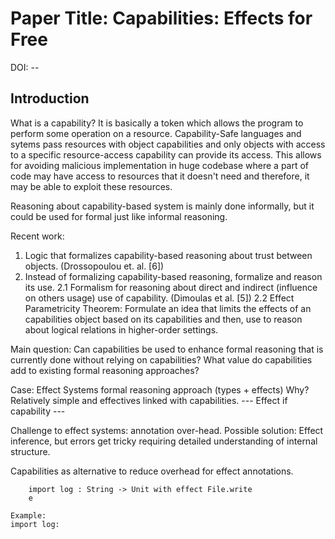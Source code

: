 # Paper Title: Capabilities: Effects for Free

DOI: --

## Introduction
What is a capability?
It is basically a token which allows the program to perform some operation on a resource.
Capability-Safe languages and sytems pass resources with object capabilities and only objects
with access to a specific resource-access capability can provide its access.
This allows for avoiding malicious implementation in huge codebase where a part of code
may have access to resources that it doesn't need and therefore, it may be able to 
exploit these resources.

Reasoning about capability-based system is mainly done informally, but it could be used for formal
just like informal reasoning.

Recent work:
1. Logic that formalizes capability-based reasoning about trust between objects. (Drossopoulou et. al. [6])
2. Instead of formalizing capability-based reasoning, formalize and reason its use.
2.1 Formalism for reasoning about direct and indirect (influence on others usage) use of capability. (Dimoulas et al. [5])
2.2 Effect Parametricity Theorem: Formulate an idea that limits the effects of an capabilities
object based on its capabilities and then, use to reason about logical relations in higher-order
settings.

Main question:
Can capabilities be used to enhance formal reasoning that is currently done without relying on capabilities? What value do capabilities add to existing formal reasoning approaches?

Case: Effect Systems formal reasoning approach (types + effects)
Why? Relatively simple and effectives linked with capabilities.
--- Effect if capability ---

Challenge to effect systems: annotation over-head.
Possible solution: Effect inference, but errors get tricky requiring detailed understanding of
internal structure. 

Capabilities as alternative to reduce overhead for effect annotations.
    
```
    import log : String -> Unit with effect File.write
    e
    
Example:
import log:
